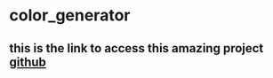 # color_generator
## this is the link to access this amazing project [github](https://irommy.github.io/color_generator/)
